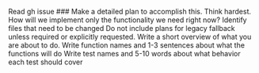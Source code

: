 Read gh issue ###
Make a detailed plan to accomplish this. Think hardest. How will we implement only the functionality we need right now?
Identify files that need to be changed
Do not include plans for legacy fallback unless required or explicitly requested.
Write a short overview of what you are about to do.
Write function names and 1-3 sentences about what the functions will do
Write test names and 5-10 words about what behavior each test should cover
